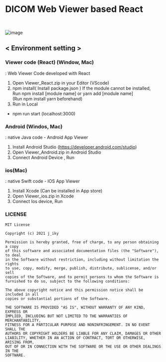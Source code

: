 <h1> DICOM Web Viewer based React </h1>
<br/>

![image](https://user-images.githubusercontent.com/44565579/104865194-b1487800-597e-11eb-94b3-302764cb6b34.png)

## < Environment setting >
### Viewer code (React) (Window, Mac)
: Web Viewer Code developed with React
1)	Open Viewer_React.zip in your Editor (VScode)
2)	npm install( Install package.json )
If the module cannot be installed, 
<br/> Run npm install [module name] or yarn add [module name] 
<br/>(Run npm install yarn beforehand)
3)	Run in Local
-	npm run start (localhost:3000)

### Android (Windos, Mac)
: native Java code - Android App Viewer
1)	Install Android Studio (https://developer.android.com/studio)
2)	Open Viewer_Android.zip in Android Studio  
3)	Connect Android Device , Run

### ios(Mac)
: native Swift code - IOS App Viewer
1)	Install Xcode (Can be installed in App store)
2)  Open Viewer_ios.zip in Xcode 
3)	Connect Ios device, Run


### LICENSE
```
MIT License

Copyright (c) 2021 j_iky

Permission is hereby granted, free of charge, to any person obtaining a copy
of this software and associated documentation files (the "Software"), to deal
in the Software without restriction, including without limitation the rights
to use, copy, modify, merge, publish, distribute, sublicense, and/or sell
copies of the Software, and to permit persons to whom the Software is
furnished to do so, subject to the following conditions:

The above copyright notice and this permission notice shall be included in all
copies or substantial portions of the Software.

THE SOFTWARE IS PROVIDED "AS IS", WITHOUT WARRANTY OF ANY KIND, EXPRESS OR
IMPLIED, INCLUDING BUT NOT LIMITED TO THE WARRANTIES OF MERCHANTABILITY,
FITNESS FOR A PARTICULAR PURPOSE AND NONINFRINGEMENT. IN NO EVENT SHALL THE
AUTHORS OR COPYRIGHT HOLDERS BE LIABLE FOR ANY CLAIM, DAMAGES OR OTHER
LIABILITY, WHETHER IN AN ACTION OF CONTRACT, TORT OR OTHERWISE, ARISING FROM,
OUT OF OR IN CONNECTION WITH THE SOFTWARE OR THE USE OR OTHER DEALINGS IN THE
SOFTWARE.
```
